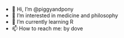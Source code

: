 - 👋 Hi, I’m @piggyandpony
- 👀 I’m interested in medicine and philosophy
- 🌱 I’m currently learning R
- 📫 How to reach me: by dove

<!---
piggyandpony/piggyandpony is a ✨ special ✨ repository because its `README.md` (this file) appears on your GitHub profile.
You can click the Preview link to take a look at your changes.
--->
